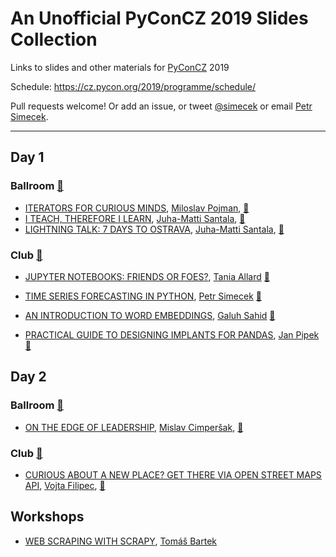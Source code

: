 # An Unofficial PyConCZ 2019 Slides Collection

Links to slides and other materials for 
[PyConCZ](https://pycon.cz) 2019

Schedule: <https://cz.pycon.org/2019/programme/schedule/>

Pull requests welcome! Or add an issue, or tweet
[@simecek](https://twitter.com/simecek) or email
[Petr Simecek](http://scr.im/simecek).

---

## Day 1

### Ballroom [🎥](https://www.youtube.com/watch?v=5JDtLnUbF6Q)

- [ITERATORS FOR CURIOUS MINDS](https://pojman.cz/2019/iterators/), [Miloslav Pojman](https://twitter.com/MiloslavPojman), [🎥](https://youtu.be/5JDtLnUbF6Q?t=20213)
- [I TEACH, THEREFORE I LEARN](https://www.slideshare.net/JuhaMattiSantala/i-teach-therefore-i-learn), [Juha-Matti Santala](https://twitter.com/hamatti), [🎥](https://youtu.be/5JDtLnUbF6Q?t=8399)
- [LIGHTNING TALK: 7 DAYS TO OSTRAVA](https://www.slideshare.net/JuhaMattiSantala/pycon-cz-2019-lightning-talk-7-days-to-ostrava), [Juha-Matti Santala](https://twitter.com/hamatti), [🎥](https://youtu.be/5JDtLnUbF6Q?t=31057)

### Club [🎥](https://www.youtube.com/watch?v=mniWotxI4C8)

- [JUPYTER NOTEBOOKS: FRIENDS OR FOES?](https://speakerdeck.com/trallard/jupyter-notebooks-friends-or-foes), [Tania Allard](https://twitter.com/ixek) [🎥](https://youtu.be/mniWotxI4C8?t=0)

- [TIME SERIES FORECASTING IN PYTHON](http://bit.ly/PyConCZ2019), [Petr Simecek](https://twitter.com/simecek)  [🎥](https://youtu.be/mniWotxI4C8?t=2120)

- [AN INTRODUCTION TO WORD EMBEDDINGS](https://speakerdeck.com/galuhsahid/introduction-to-word-embeddings), [Galuh Sahid](https://twitter.com/galuhsahid) [🎥](https://youtu.be/mniWotxI4C8?t=9262)

- [PRACTICAL GUIDE TO DESIGNING IMPLANTS FOR PANDAS](https://janpipek.github.io/talks/pycon-cz_2019/#/), [Jan Pipek](https://twitter.com/JanPipek) [🎥](https://youtu.be/mniWotxI4C8?t=11656)


## Day 2

### Ballroom [🎥](https://www.youtube.com/watch?v=3ci5jFykVxo)

- [ON THE EDGE OF LEADERSHIP](https://mislavcimpersak.github.io/on-the-edge-of-leadership-talk/#/), [Mislav Cimperšak](https://twitter.com/mislavcimpersak), [🎥](https://youtu.be/3ci5jFykVxo?t=13689)

### Club [🎥](https://www.youtube.com/watch?v=P3X0n-a0_hI)

- [CURIOUS ABOUT A NEW PLACE? GET THERE VIA OPEN STREET MAPS API](https://github.com/vojtech-filipec/PyConCZ-OSM-API), [Vojta Filipec](https://github.com/vojtech-filipec), [🎥](https://youtu.be/P3X0n-a0_hI?t=16541)

## Workshops

- [WEB SCRAPING WITH SCRAPY](https://github.com/itsx/scrapy-workshop-pycon2019), [Tomáš Bartek](https://github.com/itsx)

